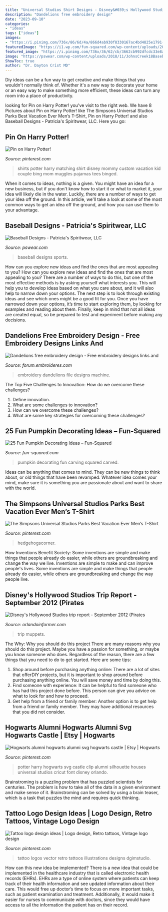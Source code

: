 ```yaml
---
title: "Universal Studios Shirt Designs - Disney&#039;s Hollywood Studios Trip Report"
description: "Dandelions free embroidery design"
date: "2023-09-10"
categories:
- "ideas"
tags: ["ideas"]
images:
- "https://i.pinimg.com/736x/86/6d/4a/866d4ab930f8330167ac4bd4825e1791--harry-potter-matching-shirts-family-harry-potter-shirts.jpg"
featuredImage: "https://i1.wp.com/fun-squared.com/wp-content/uploads/2018/10/Fun-Pumpkin-Decorating-Ideas.png?fit=1200%2C1200&amp;ssl=1"
featured_image: "https://i.pinimg.com/736x/36/62/cb/3662cb992dfcdc33e8ac2dc6fbda662a.jpg"
image: "https://pswear.com/wp-content/uploads/2018/11/JohnsCreek18Baseball.jpg"
ShowToc: true
author: "Dr. Dayton Crist MD"
---
```



Diy ideas can be a fun way to get creative and make things that you wouldn't normally think of. Whether it's a new way to decorate your home or an easy way to make something more efficient, these ideas can turn any room into a place of productivity.

	

		
looking for Pin on Harry Potter! you've visit to the right web. We have 8 Pictures about Pin on Harry Potter! like The Simpsons Universal Studios Parks Best Vacation Ever Men’s T-Shirt, Pin on Harry Potter! and also Baseball Designs - Patricia&#039;s Spiritwear, LLC. Here you go:
		
    
## Pin On Harry Potter!

<img loading=lazy src="https://i.pinimg.com/736x/86/6d/4a/866d4ab930f8330167ac4bd4825e1791--harry-potter-matching-shirts-family-harry-potter-shirts.jpg" onerror="this.onerror=null;this.src='https://tse1.mm.bing.net/th?id=OIP.0O_1tQI0uaPqrq_trTvtrgHaF3&amp;pid=15.1';" alt="Pin on Harry Potter!">

_Source: pinterest.com_

>shirts potter harry matching shirt disney mommy custom vacation kid couple bing mom muggles pajamas tees binged. 

	

When it comes to ideas, nothing is a given. You might have an idea for a new business, but if you don't know how to start it or what to market it, your idea will likely die in the water. Luckily, there are a number of ways to get your idea off the ground. In this article, we'll take a look at some of the most common ways to get an idea off the ground, and how you can use them to your advantage.

    
## Baseball Designs - Patricia&#039;s Spiritwear, LLC

<img loading=lazy src="https://pswear.com/wp-content/uploads/2018/11/JohnsCreek18Baseball.jpg" onerror="this.onerror=null;this.src='https://tse1.mm.bing.net/th?id=OIP.R8k3M0UyXNYERxtac8JaJwHaHa&amp;pid=15.1';" alt="Baseball Designs - Patricia&#039;s Spiritwear, LLC">

_Source: pswear.com_

>baseball designs sports. 

	

How can you explore new ideas and find the ones that are most appealing to you?
How can you explore new ideas and find the ones that are most appealing to you? There are a number of ways to do this, but one of the most effective methods is by asking yourself what interests you. This will help you to develop ideas based on what you care about, and it will also help to narrow down your options. The next step is to look through existing ideas and see which ones might be a good fit for you. Once you have narrowed down your options, it’s time to start exploring them, by looking for examples and reading about them. Finally, keep in mind that not all ideas are created equal, so be prepared to test and experiment before making any decisions.

    
## Dandelions Free Embroidery Design - Free Embroidery Designs Links And

<img loading=lazy src="https://forum.embroideres.com/screenshots/monthly_01_2015/dc4f4b89acbdb63442ff455df406218e-dandelions_free_embroidery_design.jpg" onerror="this.onerror=null;this.src='https://tse3.mm.bing.net/th?id=OIP.qGwM0IpueIro7nOUmyFB5QHaLh&amp;pid=15.1';" alt="Dandelions free embroidery design - Free embroidery designs links and">

_Source: forum.embroideres.com_

>embroidery dandelions file designs machine. 

	

The Top Five Challenges to Innovation: How do we overcome these challenges?
1. Define innovation.
2. What are some challenges to innovation? 
3. How can we overcome these challenges? 
4. What are some key strategies for overcoming these challenges?

    
## 25 Fun Pumpkin Decorating Ideas – Fun-Squared

<img loading=lazy src="https://i1.wp.com/fun-squared.com/wp-content/uploads/2018/10/Fun-Pumpkin-Decorating-Ideas.png?fit=1200%2C1200&amp;ssl=1" onerror="this.onerror=null;this.src='https://tse2.mm.bing.net/th?id=OIP.E5aUaf8UtJF0q46uioFwGAHaHa&amp;pid=15.1';" alt="25 Fun Pumpkin Decorating Ideas – Fun-Squared">

_Source: fun-squared.com_

>pumpkin decorating fun carving squared carved. 

	

Ideas can be anything that comes to mind. They can be new things to think about, or old things that have been revamped. Whatever idea comes your mind, make sure it is something you are passionate about and want to share with the world.

    
## The Simpsons Universal Studios Parks Best Vacation Ever Men’s T-Shirt

<img loading=lazy src="https://i.pinimg.com/originals/6e/55/d2/6e55d2b0d6ef63d2248c52e92dce6a53.jpg" onerror="this.onerror=null;this.src='https://tse4.mm.bing.net/th?id=OIP.6NkDADIAP7yavY8dyCsnrgHaKH&amp;pid=15.1';" alt="The Simpsons Universal Studios Parks Best Vacation Ever Men’s T-Shirt">

_Source: pinterest.com_

>hedgehogscorner. 

	

How Inventions Benefit Society: Some inventions are simple and make things that people already do easier, while others are groundbreaking and change the way we live.
Inventions are simple to make and can improve people's lives. Some inventions are simple and make things that people already do easier, while others are groundbreaking and change the way people live.

    
## Disney&#039;s Hollywood Studios Trip Report - September 2012 (Pirates

<img loading=lazy src="http://orlandoinformer.com/wp-content/uploads/2012/09/004-HollywoodStudiosSeptember2012-172-oi.jpg" onerror="this.onerror=null;this.src='https://tse1.mm.bing.net/th?id=OIP.N3AqhR5fkIOReRdUMv3IowHaFj&amp;pid=15.1';" alt="Disney&#039;s Hollywood Studios trip report - September 2012 (Pirates">

_Source: orlandoinformer.com_

>trip muppets. 

	

The Why: Why you should do this project
There are many reasons why you should do this project. Maybe you have a passion for something, or maybe you know someone who does. Regardless of the reason, there are a few things that you need to do to get started. Here are some tips:
1. Shop around before purchasing anything online: There are a lot of sites that offerDIY projects, but it is important to shop around before purchasing anything online. You will save money and time by doing this.
2. Find someone with experience: It can be helpful to find someone who has had this project done before. This person can give you advice on what to look for and how to proceed.
3. Get help from a friend or family member: Another option is to get help from a friend or family member. They may have additional resources that you did not consider.

    
## Hogwarts Alumni Hogwarts Alumni Svg Hogwarts Castle | Etsy | Hogwarts

<img loading=lazy src="https://i.pinimg.com/736x/b5/74/76/b57476cd07b94ab328d78c4c6a9044a6.jpg" onerror="this.onerror=null;this.src='https://tse1.mm.bing.net/th?id=OIP.9PjPvThNp5LOnThBYtTJzQHaFO&amp;pid=15.1';" alt="Hogwarts alumni hogwarts alumni svg hogwarts castle | Etsy | Hogwarts">

_Source: pinterest.com_

>potter harry hogwarts svg castle clip alumni silhouette houses universal studios cricut font disney orlando. 

	

Brainstroming is a puzzling problem that has puzzled scientists for centuries. The problem is how to take all of the data in a given environment and make sense of it. Brainstroming can be solved by using a brain teaser, which is a task that puzzles the mind and requires quick thinking.

    
## Tattoo Logo Design Ideas | Logo Design, Retro Tattoos, Vintage Logo Design

<img loading=lazy src="https://i.pinimg.com/736x/36/62/cb/3662cb992dfcdc33e8ac2dc6fbda662a.jpg" onerror="this.onerror=null;this.src='https://tse2.mm.bing.net/th?id=OIP.fSWcLwcQ1REiabjtjAv_bgHaIg&amp;pid=15.1';" alt="Tattoo logo design ideas | Logo design, Retro tattoos, Vintage logo design">

_Source: pinterest.com_

>tattoo logos vector retro tattoos illustrations designs dgimstudio. 

	

How can this new idea be implemented?
There is a new idea that could be implemented in the healthcare industry that is called electronic health records (EHRs). EHRs are a type of online system where patients can keep track of their health information and see updated information about their care. This would free up doctor’s time to focus on more important tasks, such as patient examination and treatment. Additionally, it would make it easier for nurses to communicate with doctors, since they would have access to all the information the patient has on their record.

